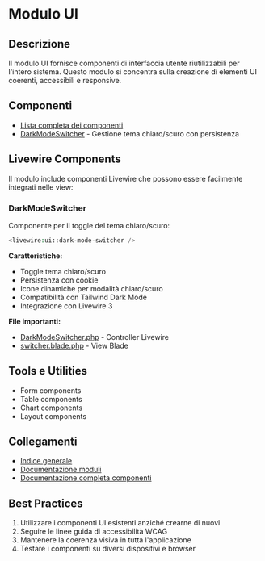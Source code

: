 # Modulo UI

## Descrizione
Il modulo UI fornisce componenti di interfaccia utente riutilizzabili per l'intero sistema. Questo modulo si concentra sulla creazione di elementi UI coerenti, accessibili e responsive.

## Componenti
- [Lista completa dei componenti](/Modules/UI/docs/components.md)
- [DarkModeSwitcher](/Modules/UI/docs/components.md#darkmodeswitcher) - Gestione tema chiaro/scuro con persistenza

## Livewire Components
Il modulo include componenti Livewire che possono essere facilmente integrati nelle view:

### DarkModeSwitcher
Componente per il toggle del tema chiaro/scuro:
```php
<livewire:ui::dark-mode-switcher />
```

**Caratteristiche:**
- Toggle tema chiaro/scuro
- Persistenza con cookie
- Icone dinamiche per modalità chiaro/scuro
- Compatibilità con Tailwind Dark Mode
- Integrazione con Livewire 3

**File importanti:**
- [DarkModeSwitcher.php](/Modules/UI/app/Http/Livewire/DarkModeSwitcher.php) - Controller Livewire
- [switcher.blade.php](/Modules/UI/resources/views/livewire/dark-mode/switcher.blade.php) - View Blade

## Tools e Utilities
- Form components
- Table components
- Chart components
- Layout components

## Collegamenti
- [Indice generale](/docs/index.md)
- [Documentazione moduli](/docs/modules/index.md)
- [Documentazione completa componenti](/Modules/UI/docs/components.md)

## Best Practices
1. Utilizzare i componenti UI esistenti anziché crearne di nuovi
2. Seguire le linee guida di accessibilità WCAG
3. Mantenere la coerenza visiva in tutta l'applicazione
4. Testare i componenti su diversi dispositivi e browser 
